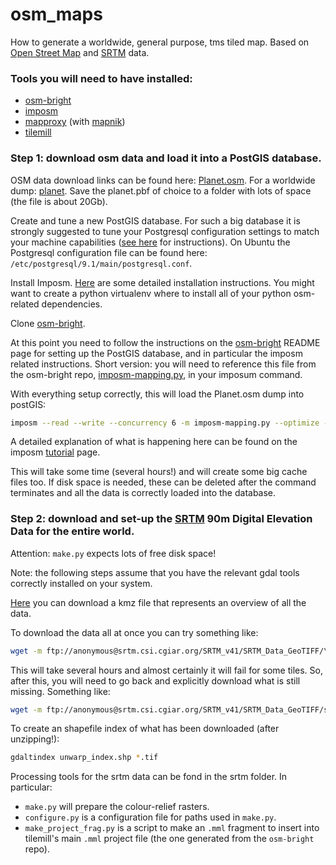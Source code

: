 osm_maps
========

How to generate a worldwide, general purpose, tms tiled map. Based on [Open Street Map](http://www.openstreetmap.org/) and [SRTM](http://srtm.csi.cgiar.org/) data. 

### Tools you will need to have installed:
* [osm-bright](https://github.com/mapbox/osm-bright)
* [imposm](http://imposm.org/docs/imposm/latest/)
* [mapproxy](http://mapproxy.org/) (with [mapnik](http://mapnik.org/))
* [tilemill](http://mapbox.com/tilemill/)

### Step 1: download osm data and load it into a PostGIS database.

OSM data download links can be found here: [Planet.osm](http://wiki.openstreetmap.org/wiki/Planet.osm). For a worldwide dump: [planet](http://ftp.spline.de/pub/openstreetmap/pbf/).
Save the planet.pbf of choice to a folder with lots of space (the file is about 20Gb).

Create and tune a new PostGIS database. For such a big database it is strongly 
suggested to tune your Postgresql configuration settings to match your machine capabilities ([see here](http://wiki.postgresql.org/wiki/Tuning_Your_PostgreSQL_Server) for instructions). On 
Ubuntu the Postgresql configuration file can be found here: `/etc/postgresql/9.1/main/postgresql.conf`.

Install Imposm. [Here](http://imposm.org/docs/imposm/latest/install.html) are 
some detailed installation instructions. You might want to create a python 
virtualenv where to install all of your python osm-related dependencies.

Clone [osm-bright](https://github.com/mapbox/osm-bright).

At this point you need to follow the instructions on the
[osm-bright](https://github.com/mapbox/osm-bright) README page for setting 
up the PostGIS database, and in particular the imposm related instructions. Short version: you will need to reference this file from the osm-bright repo, [imposm-mapping.py](https://github.com/mapbox/osm-bright/blob/master/imposm-mapping.py), 
in your imposum command.

With everything setup correctly, this will load the Planet.osm dump into postGIS:

```sh
imposm --read --write --concurrency 6 -m imposm-mapping.py --optimize --deploy-production-tables --connection postgis://<postgres_user>:<postgres_password>@localhost/<postgis_database> ~/Downloads/osm/planet-130102.osm.pbf
```
A detailed explanation of what is happening here can be found on the imposm [tutorial](http://imposm.org/docs/imposm/latest/tutorial.html#create-database) page.

This will take some time (several hours!) and will create some big cache files too. 
If disk space is needed, these can be deleted after the command terminates and 
all the data is correctly loaded into the database.


### Step 2: download and set-up the [SRTM](http://srtm.csi.cgiar.org/) 90m Digital Elevation Data for the entire world.

Attention: `make.py` expects lots of free disk space!

Note: the following steps assume that you have the relevant gdal tools correctly 
installed on your system.

[Here](http://www.ambiotek.com/srtm) you can download a kmz file that represents
an overview of all the data.

To download the data all at once you can try something like:
```sh
wget -m ftp://anonymous@srtm.csi.cgiar.org/SRTM_v41/SRTM_Data_GeoTIFF/\* .
```

This will take several hours and almost certainly it will fail for some tiles. So,
after this, you will need to go back and explicitly download what is still missing.
Something like:
```sh
wget -m ftp://anonymous@srtm.csi.cgiar.org/SRTM_v41/SRTM_Data_GeoTIFF/srtm_36_02.zip .
```

To create an shapefile index of what has been downloaded (after unzipping!):
```sh
gdaltindex unwarp_index.shp *.tif
```

Processing tools for the srtm data can be fond in the srtm folder. In particular:
* `make.py` will prepare the colour-relief rasters.
* `configure.py` is a configuration file for paths used in `make.py`. 
* `make_project_frag.py` is a script to make an `.mml` fragment to insert into 
tilemill's main `.mml` project file (the one generated from the `osm-bright` repo).








